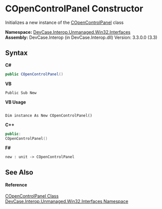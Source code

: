 # COpenControlPanel Constructor 
 

Initializes a new instance of the <a href="T_DevCase_Interop_Unmanaged_Win32_Interfaces_COpenControlPanel">COpenControlPanel</a> class

**Namespace:**&nbsp;<a href="N_DevCase_Interop_Unmanaged_Win32_Interfaces">DevCase.Interop.Unmanaged.Win32.Interfaces</a><br />**Assembly:**&nbsp;DevCase.Interop (in DevCase.Interop.dll) Version: 3.3.0.0 (3.3)

## Syntax

**C#**<br />
``` C#
public COpenControlPanel()
```

**VB**<br />
``` VB
Public Sub New
```

**VB Usage**<br />
``` VB Usage

Dim instance As New COpenControlPanel()
```

**C++**<br />
``` C++
public:
COpenControlPanel()
```

**F#**<br />
``` F#
new : unit -> COpenControlPanel
```


## See Also


#### Reference
<a href="T_DevCase_Interop_Unmanaged_Win32_Interfaces_COpenControlPanel">COpenControlPanel Class</a><br /><a href="N_DevCase_Interop_Unmanaged_Win32_Interfaces">DevCase.Interop.Unmanaged.Win32.Interfaces Namespace</a><br />